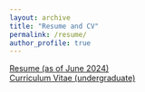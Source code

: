 ```yaml
---
layout: archive
title: "Resume and CV"
permalink: /resume/
author_profile: true
---
```



[Resume (as of June 2024)](http://ChirayuSalgarkar.github.io/files/CSalgarkarResume.pdf) <br /> [Curriculum Vitae (undergraduate)](http://ChirayuSalgarkar.github.io/files/CSalgarkarCVUndergrad.pdf)

